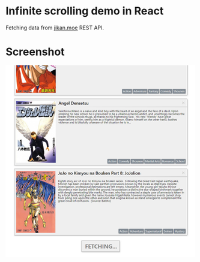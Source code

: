 # Infinite scrolling demo in React

Fetching data from [jikan.moe](https://jikan.docs.apiary.io/) REST API. 

# Screenshot
![Screenshot](/screenshots/screenshot.png?raw=true)